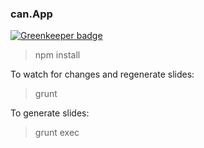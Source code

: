 ### can.App

[![Greenkeeper badge](https://badges.greenkeeper.io/canjs/can-app.svg)](https://greenkeeper.io/)

> npm install

To watch for changes and regenerate slides:

> grunt

To generate slides:

> grunt exec
